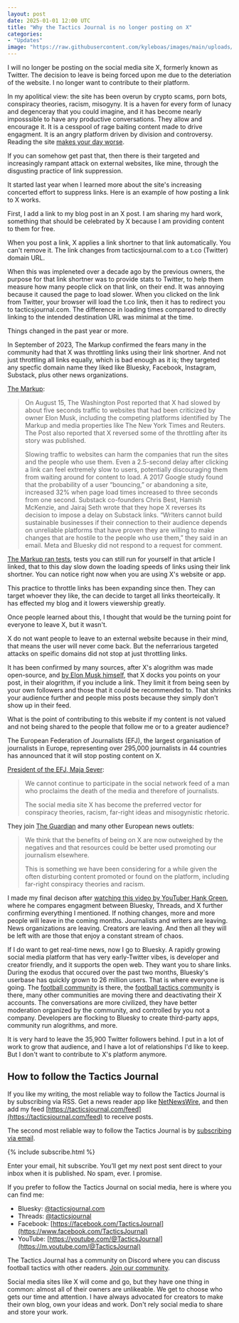 ```yaml
---
layout: post
date: 2025-01-01 12:00 UTC
title: "Why the Tactics Journal is no longer posting on X"
categories:
- "Updates"
image: "https://raw.githubusercontent.com/kyleboas/images/main/uploads/2024/12/29/Image-29Dec2024_15:15:51.png"
---
```


I will no longer be posting on the social media site X, formerly known as Twitter. The decision to leave is being forced upon me due to the deteriation of the website. I no longer want to contribute to their platform.

<!---more--->

In my apolitical view: the site has been overun by crypto scams, porn bots, conspiracy theories, racism, misogyny. It is a haven for every form of lunacy and degenceray that you could imagine, and it has become nearly imposssible to have any productive conversations. They allow and encourage it. It is a cesspool of rage baiting content made to drive engagment. It is an angry platform driven by division and controversy. Reading the site [makes your day worse](https://holapapi.substack.com/p/x-out).

If you can somehow get past that, then there is their targeted and increasingly rampant attack on external websites, like mine, through the disgusting practice of link suppression.

It started last year when I learned more about the site's increasing concerted effort to suppress links. Here is an example of how posting a link to X works.

First, I add a link to my blog post in an X post. I am sharing my hard work, something that should be celebrated by X because I am providing content to them for free.

When you post a link, X applies a link shortner to that link automatically. You can't remove it. The link changes from tacticsjournal.com to a t.co (Twitter) domain URL. 

When this was impleneted over a decade ago by the previous owners, the purpose for that link shortner was to provide stats to Twitter, to help them measure how many people click on that link, on their end. It was annoying because it caused the page to load slower. When you clicked on the link from Twitter, your browser will load the t.co link, then it has to redirect you to tacticsjournal.com. The difference in loading times compared to directly linking to the intended destination URL was minimal at the time.

Things changed in the past year or more.

In September of 2023, The Markup confirmed the fears many in the community had that X was throttling links using their link shortner. And not just throttling all links equally, which is bad enough as it is; they targeted any specfic domain name they liked like Bluesky, Facebook, Instagram, Substack, plus other news organizations.

[The Markup](https://themarkup.org/investigations/2023/09/15/twitter-is-still-throttling-competitors-links-check-for-yourself):

> On August 15, The Washington Post reported that X had slowed by about five seconds traffic to websites that had been criticized by owner Elon Musk, including the competing platforms identified by The Markup and media properties like The New York Times and Reuters. The Post also reported that X reversed some of the throttling after its story was published.
> 
> Slowing traffic to websites can harm the companies that run the sites and the people who use them. Even a 2.5-second delay after clicking a link can feel extremely slow to users, potentially discouraging them from waiting around for content to load. A 2017 Google study found that the probability of a user “bouncing,” or abandoning a site, increased 32% when page load times increased to three seconds from one second. Substack co-founders Chris Best, Hamish McKenzie, and Jairaj Seth wrote that they hope X reverses its decision to impose a delay on Substack links. “Writers cannot build sustainable businesses if their connection to their audience depends on unreliable platforms that have proven they are willing to make changes that are hostile to the people who use them,” they said in an email.  Meta and Bluesky did not respond to a request for comment. 

[The Markup ran tests](https://themarkup.org/investigations/2023/09/15/twitter-is-still-throttling-competitors-links-check-for-yourself), tests you can still run for yourself in that article I linked, that to this day slow down the loading speeds of links using their link shortner. You can notice right now when you are using X's website or app.

This practice to throttle links has been expanding since then. They can target whoever they like, the can decide to target all links theorteically. It has effected my blog and it lowers viewership greatly.

Once people learned about this, I thought that would be the turning point for everyone to leave X, but it wasn't.

X do not want people to leave to an external website because in their mind, that means the user will never come back. But the neferrarious targeted attacks on speific domains did not stop at just throttling links.

It has been confirmed by many sources, after X's alogrithm was made open-source, and [by Elon Musk himself](https://cybernews.com/news/musk-x-posts-with-links-suppression/), that X docks you points on your post, in their alogrithm, if you include a link. They limit it from being seen by your own followers and those that it could be recommended to. That shrinks your audience further and people miss posts because they simply don't show up in their feed.

What is the point of contributing to this website if my content is not valued and not being shared to the people that follow me or to a greater audience?

The European Federation of Journalists (EFJ), the largest organisation of journalists in Europe, representing over 295,000 journalists in 44 countries has announced that it will stop posting content on X.

[President of the EFJ, Maja Sever](https://www.thelondoneconomic.com/news/media/european-federation-of-journalists-to-stop-posting-content-on-x-386598/):

> We cannot continue to participate in the social network feed of a man who proclaims the death of the media and therefore of journalists.
> 
> The social media site X has become the preferred vector for conspiracy theories, racism, far-right ideas and misogynistic rhetoric.

They join [The Guardian](https://www.theguardian.com/media/2024/nov/13/why-the-guardian-is-no-longer-posting-on-x) and many other European news outlets:

> We think that the benefits of being on X are now outweighed by the negatives and that resources could be better used promoting our journalism elsewhere.
> 
> This is something we have been considering for a while given the often disturbing content promoted or found on the platform, including far-right conspiracy theories and racism.

I made my final decison after [watching this video by YouTuber Hank Green](https://youtu.be/D4ghgVq9z4M?si=HJ2lrXv24d3HqTCe), where he compares engagment between Bluesky, Threads, and X further confirming everything I mentioned. If nothing changes, more and more people will leave in the coming months. Journalists and writers are leaving. News organizations are leaving. Creators are leaving. And then all they will be left with are those that enjoy a constant stream of chaos.

If I do want to get real-time news, now I go to Bluesky. A rapidly growing social media platform that has very early-Twitter vibes, is developer and creator friendly, and it supports the open web. They want you to share links. During the exodus that occured over the past two months, Bluesky's userbase has quickly grown to 26 million users. That is where everyone is going. The [football community](https://bsky.app/profile/did:plc:k4wb5un5qj3yyvfjqg2ru7xa/lists/3latzdktcsb2p) is there, the [football tactics community](https://bsky.app/profile/did:plc:k4wb5un5qj3yyvfjqg2ru7xa/lists/3latysx7vda23) is there, many other communities are moving there and deactivating their X accounts. The conversations are more civilized, they have better moderation organized by the community, and controlled by you not a company. Developers are flocking to Bluesky to create third-party apps, community run alogrithms, and more.

It is very hard to leave the 35,900 Twitter followers behind. I put in a lot of work to grow that audience, and I have a lot of relationships I'd like to keep. But I don't want to contribute to X's platform anymore. 

## How to follow the Tactics Journal

If you like my writing, the most reliable way to follow the Tactics Journal is by subscribing via RSS. Get a news reader app like [NetNewsWire](https://apps.apple.com/us/app/netnewswire-rss-reader/id1480640210), and then add my feed [https://tacticsjournal.com/feed](https://tacticsjournal.com/feed) to receive posts.

The second most reliable way to follow the Tactics Journal is by [subscribing via email](https://tacticsjournal.com/subscribe/).

{% include subscribe.html %}

Enter your email, hit subscribe. You’ll get my next post sent direct to your inbox when it is published. No spam, ever. I promise.

If you prefer to follow the Tactics Journal on social media, here is where you can find me:

- Bluesky: [@tacticsjournal.com](https://bsky.app/profile/tacticsjournal.com)
- Threads: [@tacticsjournal](https://www.threads.net/@tacticsjournal)
- Facebook: [https://facebook.com/TacticsJournal](https://www.facebook.com/TacticsJournal) 
- YouTube: [https://youtube.com/@TacticsJournal](https://m.youtube.com/@TacticsJournal)

The Tactics Journal has a community on Discord where you can discuss football tactics with other readers. [Join our community](https://discord.gg/7fhGJAZjwB).

Social media sites like X will come and go, but they have one thing in common: almost all of their owners are unlikeable. We get to choose who gets our time and attention. I have always advocated for creators to make their own blog, own your ideas and work. Don't rely social media to share and store your work.